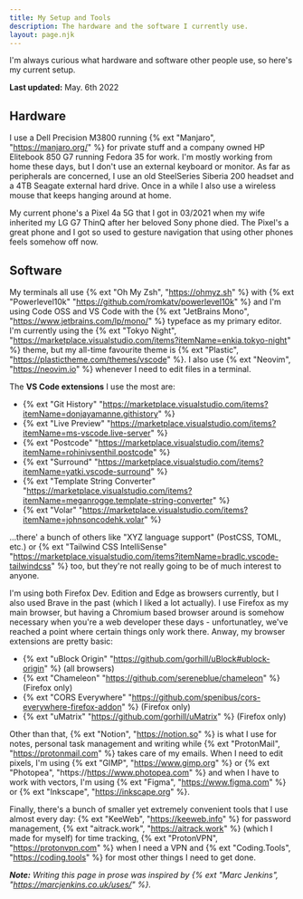 ```yaml
---
title: My Setup and Tools
description: The hardware and the software I currently use.
layout: page.njk
---
```


I'm always curious what hardware and software other people use, so here's my current setup.

**Last updated:** May. 6th 2022

## Hardware

I use a Dell Precision M3800 running {% ext "Manjaro", "https://manjaro.org/" %} for private stuff and a company owned HP Elitebook 850 G7 running Fedora 35 for work. I'm mostly working from home these days, but I don't use an external keyboard or monitor. As far as peripherals are concerned, I use an old SteelSeries Siberia 200 headset and a 4TB Seagate external hard drive. Once in a while I also use a wireless mouse that keeps hanging around at home.

My current phone's a Pixel 4a 5G that I got in 03/2021 when my wife inherited my LG G7 ThinQ after her beloved Sony phone died. The Pixel's a great phone and I got so used to gesture navigation that using other phones feels somehow off now.

## Software

My terminals all use {% ext "Oh My Zsh", "https://ohmyz.sh" %} with {% ext "Powerlevel10k" "https://github.com/romkatv/powerlevel10k" %} and I'm using Code OSS and VS Code with the {% ext "JetBrains Mono", "https://www.jetbrains.com/lp/mono/" %} typeface as my primary editor. I'm currently using the {% ext "Tokyo Night", "https://marketplace.visualstudio.com/items?itemName=enkia.tokyo-night" %} theme, but my all-time favourite theme is {% ext "Plastic", "https://plastictheme.com/themes/vscode" %}. I also use {% ext "Neovim", "https://neovim.io" %} whenever I need to edit files in a terminal.

The **VS Code extensions** I use the most are:

- {% ext "Git History" "https://marketplace.visualstudio.com/items?itemName=donjayamanne.githistory" %}
- {% ext "Live Preview" "https://marketplace.visualstudio.com/items?itemName=ms-vscode.live-server" %}
- {% ext "Postcode" "https://marketplace.visualstudio.com/items?itemName=rohinivsenthil.postcode" %}
- {% ext "Surround" "https://marketplace.visualstudio.com/items?itemName=yatki.vscode-surround" %}
- {% ext "Template String Converter" "https://marketplace.visualstudio.com/items?itemName=meganrogge.template-string-converter" %}
- {% ext "Volar" "https://marketplace.visualstudio.com/items?itemName=johnsoncodehk.volar" %}

...there' a bunch of others like "XYZ language support" (PostCSS, TOML, etc.) or {% ext "Tailwind CSS IntelliSense" "https://marketplace.visualstudio.com/items?itemName=bradlc.vscode-tailwindcss" %} too, but they're not really going to be of much interest to anyone.

I'm using both Firefox Dev. Edition and Edge as browsers currently, but I also used Brave in the past (which I liked a lot actually). I use Firefox as my main browser, but having a Chromium based browser around is somehow necessary when you're a web developer these days - unfortunatley, we've reached a point where certain things only work there. Anway, my browser extensions are pretty basic:

- {% ext "uBlock Origin" "https://github.com/gorhill/uBlock#ublock-origin" %} (all browsers)
- {% ext "Chameleon" "https://github.com/sereneblue/chameleon" %} (Firefox only)
- {% ext "CORS Everywhere" "https://github.com/spenibus/cors-everywhere-firefox-addon" %} (Firefox only)
- {% ext "uMatrix" "https://github.com/gorhill/uMatrix" %} (Firefox only)

Other than that, {% ext "Notion", "https://notion.so" %} is what I use for notes, personal task management and writing while {% ext "ProtonMail", "https://protonmail.com" %} takes care of my emails. When I need to edit pixels, I'm using {% ext "GIMP", "https://www.gimp.org" %} or {% ext "Photopea", "https://https://www.photopea.com" %} and when I have to work with vectors, I'm using {% ext "Figma", "https://www.figma.com" %} or {% ext "Inkscape", "https://inkscape.org" %}.

Finally, there's a bunch of smaller yet extremely convenient tools that I use almost every day: {% ext "KeeWeb", "https://keeweb.info" %} for password management, {% ext "aitrack.work", "https://aitrack.work" %} (which I made for myself) for time tracking, {% ext "ProtonVPN", "https://protonvpn.com" %} when I need a VPN and {% ext "Coding.Tools", "https://coding.tools" %} for most other things I need to get done.

<div class="hr shadow mb1"></div>

_**Note:** Writing this page in prose was inspired by {% ext "Marc Jenkins", "https://marcjenkins.co.uk/uses/" %}._
